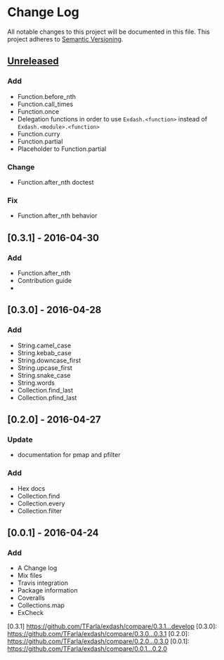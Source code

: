 # Change Log
All notable changes to this project will be documented in this file.
This project adheres to [Semantic Versioning](http://semver.org/).

## [Unreleased]
### Add
- Function.before_nth
- Function.call_times
- Function.once
- Delegation functions in order to use `Exdash.<function>` instead of `Exdash.<module>.<function>`
- Function.curry
- Function.partial
- Placeholder to Function.partial

### Change
- Function.after_nth doctest

### Fix
- Function.after_nth behavior

## [0.3.1] - 2016-04-30
### Add
- Function.after_nth
- Contribution guide
-
## [0.3.0] - 2016-04-28
### Add
- String.camel_case
- String.kebab_case
- String.downcase_first
- String.upcase_first
- String.snake_case
- String.words
- Collection.find_last
- Collection.pfind_last

## [0.2.0] - 2016-04-27
### Update
- documentation for pmap and pfilter

### Add
- Hex docs
- Collection.find
- Collection.every
- Collection.filter

## [0.0.1] - 2016-04-24
### Add
- A Change log
- Mix files
- Travis integration
- Package information
- Coveralls
- Collections.map
- ExCheck

[Unreleased]: https://github.com/TFarla/exdash/compare/master...develop
[0.3.1] https://github.com/TFarla/exdash/compare/0.3.1...develop
[0.3.0]: https://github.com/TFarla/exdash/compare/0.3.0...0.3.1
[0.2.0]: https://github.com/TFarla/exdash/compare/0.2.0...0.3.0
[0.0.1]: https://github.com/TFarla/exdash/compare/0.0.1...0.2.0

